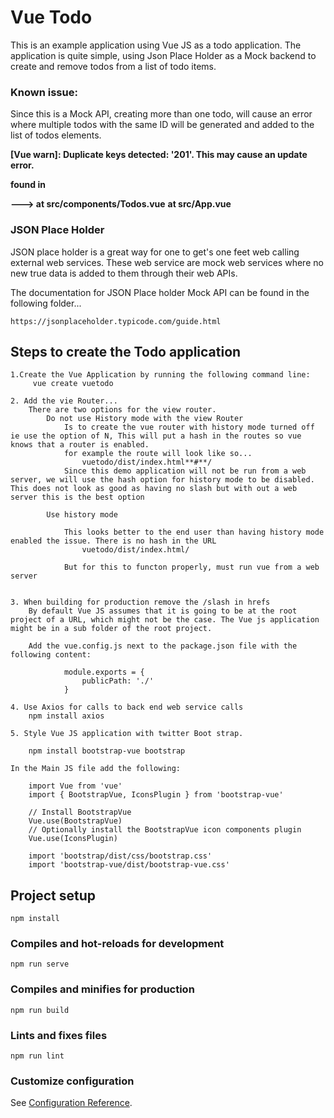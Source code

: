 # Vue Todo

This is an example application using Vue JS as a todo application. The application is quite simple, using Json Place Holder as a Mock backend to create and remove todos from a list of todo items. 

### Known issue:   
Since this is a Mock API, creating more than one todo, will cause an error where multiple todos with the same ID will be generated and added to the list of todos elements. 

**[Vue warn]: Duplicate keys detected: '201'. This may cause an update error.**

**found in**

**---> <Todos> at src/components/Todos.vue**
        **<App> at src/App.vue**
       **<Root>**

### JSON Place Holder
JSON place holder is a great way for one to get's one feet web calling external web services. These web service are mock web services where no new true data is added to them through their web APIs. 

The documentation for JSON Place holder Mock API can be found in the following folder...

    https://jsonplaceholder.typicode.com/guide.html


## Steps to create the Todo application


    1.Create the Vue Application by running the following command line:
         vue create vuetodo

    2. Add the vie Router...
        There are two options for the view router.
            Do not use History mode with the view Router
                Is to create the vue router with history mode turned off ie use the option of N, This will put a hash in the routes so vue knows that a router is enabled.
                for example the route will look like so...
                    vuetodo/dist/index.html**#**/
                Since this demo application will not be run from a web server, we will use the hash option for history mode to be disabled. This does not look as good as having no slash but with out a web server this is the best option 
            
            Use history mode
                
                This looks better to the end user than having history mode enabled the issue. There is no hash in the URL
                    vuetodo/dist/index.html/ 
                
                But for this to functon properly, must run vue from a web server


    3. When building for production remove the /slash in hrefs
        By default Vue JS assumes that it is going to be at the root project of a URL, which might not be the case. The Vue js application might be in a sub folder of the root project. 

        Add the vue.config.js next to the package.json file with the following content:

                module.exports = {
                    publicPath: './'
                }

    4. Use Axios for calls to back end web service calls
        npm install axios

    5. Style Vue JS application with twitter Boot strap. 
        
        npm install bootstrap-vue bootstrap

    In the Main JS file add the following: 

        import Vue from 'vue'
        import { BootstrapVue, IconsPlugin } from 'bootstrap-vue'

        // Install BootstrapVue
        Vue.use(BootstrapVue)
        // Optionally install the BootstrapVue icon components plugin
        Vue.use(IconsPlugin)

        import 'bootstrap/dist/css/bootstrap.css'
        import 'bootstrap-vue/dist/bootstrap-vue.css'

## Project setup
```
npm install
```

### Compiles and hot-reloads for development
```
npm run serve
```

### Compiles and minifies for production
```
npm run build
```

### Lints and fixes files
```
npm run lint
```

### Customize configuration
See [Configuration Reference](https://cli.vuejs.org/config/).
